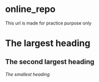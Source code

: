# online_repo
This url is made for practice purpose only 
# The largest heading
## The second largest heading
###### The smallest heading
